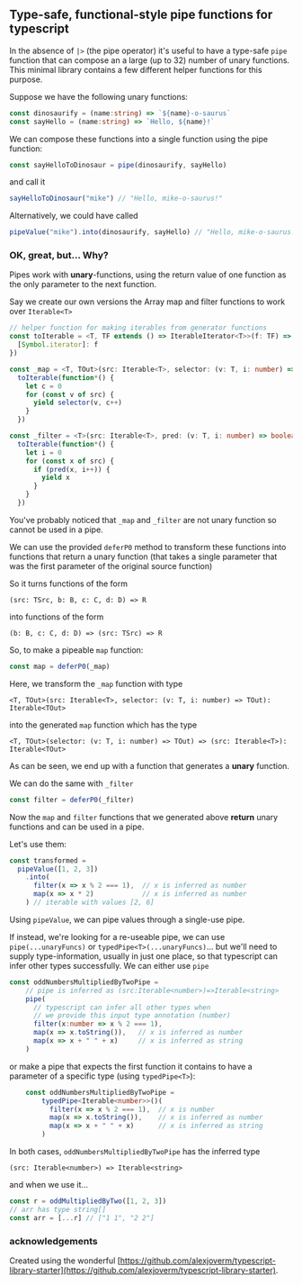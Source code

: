 ## Type-safe, functional-style pipe functions for typescript

In the absence of `|>` (the pipe operator) it's useful to have a type-safe `pipe` function that can compose an a large (up to 32) number of unary functions. This minimal library contains a few different helper functions for this purpose.

Suppose we have the following unary functions:

```typescript
const dinosaurify = (name:string) => `${name}-o-saurus`
const sayHello = (name:string) => `Hello, ${name}!`
```

We can compose these functions into a single function using the pipe function:

```typescript
const sayHelloToDinosaur = pipe(dinosaurify, sayHello)
```

and call it

```typescript
sayHelloToDinosaur("mike") // "Hello, mike-o-saurus!"
```

Alternatively, we could have called

```typescript
pipeValue("mike").into(dinosaurify, sayHello) // "Hello, mike-o-saurus!"
```

### OK, great, but... Why?

Pipes work with **unary**-functions, using the return value of one function as the only parameter to the next function.

Say we create our own versions the Array map and filter functions to work over `Iterable<T>`

```typescript
// helper function for making iterables from generator functions
const toIterable = <T, TF extends () => IterableIterator<T>>(f: TF) => ({
  [Symbol.iterator]: f
})

const _map = <T, TOut>(src: Iterable<T>, selector: (v: T, i: number) => TOut): Iterable<TOut> =>
  toIterable(function*() {
    let c = 0
    for (const v of src) {
      yield selector(v, c++)
    }
  })

const _filter = <T>(src: Iterable<T>, pred: (v: T, i: number) => boolean): Iterable<T> =>
  toIterable(function*() {
    let i = 0
    for (const x of src) {
      if (pred(x, i++)) {
        yield x
      }
    }
  })
```

You've probably noticed that `_map` and `_filter` are not unary function so cannot be used in a pipe.

We can use the provided `deferP0` method to transform these functions into functions that return a unary function (that takes a single parameter that was the first parameter of the original source function)

So it turns functions of the form

    (src: TSrc, b: B, c: C, d: D) => R 
    
into functions of the form

    (b: B, c: C, d: D) => (src: TSrc) => R

So, to make a pipeable `map` function:

```typescript
const map = deferP0(_map)
```

Here, we transform the `_map` function with type 


    <T, TOut>(src: Iterable<T>, selector: (v: T, i: number) => TOut): Iterable<TOut> 
    
into the generated `map` function which has the type 

    <T, TOut>(selector: (v: T, i: number) => TOut) => (src: Iterable<T>): Iterable<TOut>

As can be seen, we end up with a function that generates a **unary** function.

We can do the same with `_filter`

```typescript
const filter = deferP0(_filter)
```

Now the `map` and `filter` functions that we generated above **return** unary functions and can be used in a pipe.

Let's use them:

```typescript
const transformed = 
  pipeValue([1, 2, 3])
    .into(
      filter(x => x % 2 === 1),  // x is inferred as number
      map(x => x * 2)            // x is inferred as number
    ) // iterable with values [2, 6]
```

Using `pipeValue`, we can pipe values through a single-use pipe. 

If instead, we're looking for a re-useable pipe, we can use `pipe(...unaryFuncs)` or `typedPipe<T>(...unaryFuncs)`... but we'll need to supply type-information, usually in just one place, so that typescript can infer other types successfully. We can either use `pipe`

```typescript
const oddNumbersMultipliedByTwoPipe =
    // pipe is inferred as (src:Iterable<number>)=>Iterable<string>
    pipe(
      // typescript can infer all other types when 
      // we provide this input type annotation (number)
      filter(x:number => x % 2 === 1), 
      map(x => x.toString()),   // x is inferred as number
      map(x => x + " " + x)     // x is inferred as string
    )
```

or make a pipe that expects the first function it contains to have a parameter of a specific type (using `typedPipe<T>`):

```typescript
    const oddNumbersMultipliedByTwoPipe =
        typedPipe<Iterable<number>>()(
          filter(x => x % 2 === 1),  // x is number
          map(x => x.toString()),    // x is inferred as number
          map(x => x + " " + x)      // x is inferred as string
        )
```

In both cases, `oddNumbersMultipliedByTwoPipe` has the inferred type

    (src: Iterable<number>) => Iterable<string>

and when we use it...

```typescript
const r = oddMultipliedByTwo([1, 2, 3]) 
// arr has type string[]
const arr = [...r] // ["1 1", "2 2"]
```

### acknowledgements

Created using the wonderful [https://github.com/alexjoverm/typescript-library-starter](https://github.com/alexjoverm/typescript-library-starter).
